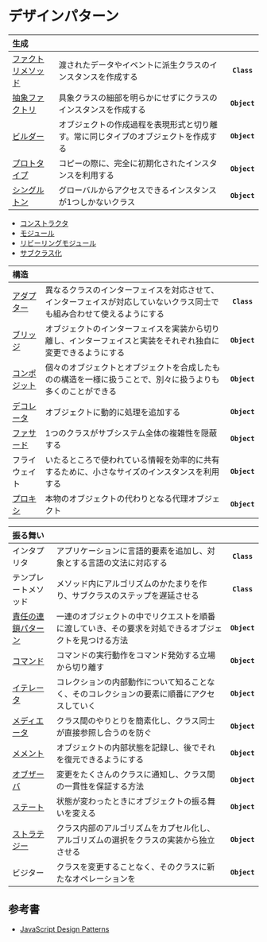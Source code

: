 # デザインパターン
|生成|||
|:-|:-|:-:|
|[ファクトリメソッド](factory.md)|渡されたデータやイベントに派生クラスのインスタンスを作成する|**`Class`**|
|[抽象ファクトリ](abstract-factory.md)|具象クラスの細部を明らかにせずにクラスのインスタンスを作成する|**`Object`**|
|[ビルダー](builder.md)|オブジェクトの作成過程を表現形式と切り離す。常に同じタイプのオブジェクトを作成する|**`Object`**|
|[プロトタイプ](prototype.md)|コピーの際に、完全に初期化されたインスタンスを利用する|**`Object`**|
|[シングルトン](singleton.md)|グローバルからアクセスできるインスタンスが1つしかないクラス|**`Object`**|
- [コンストラクタ](constructor.md)
- [モジュール](module.md)
- [リビーリングモジュール](revealing-module.md)
- [サブクラス化](subclass.md)

|構造|||
|:-|:-|:-:|
|[アダプター](adapter.md)|異なるクラスのインターフェイスを対応させて、インターフェイスが対応していないクラス同士でも組み合わせて使えるようにする|**`Class`**|
|[ブリッジ](bridge.md)|オブジェクトのインターフェイスを実装から切り離し、インターフェイスと実装をそれぞれ独自に変更できるようにする|**`Object`**|
|[コンポジット](composite.md)|個々のオブジェクトとオブジェクトを合成したものの構造を一様に扱うことで、別々に扱うよりも多くのことができる|**`Object`**|
|[デコレータ](decorator.md)|オブジェクトに動的に処理を追加する|**`Object`**|
|[ファサード](facade.md)|1つのクラスがサブシステム全体の複雑性を隠蔽する|**`Object`**|
|フライウェイト|いたるところで使われている情報を効率的に共有するために、小さなサイズのインスタンスを利用する|**`Object`**|
|[プロキシ](proxy.md)|本物のオブジェクトの代わりとなる代理オブジェクト|**`Object`**|

|振る舞い|||
|:-|:-|:-:|
|インタプリタ|アプリケーションに言語的要素を追加し、対象とする言語の文法に対応する|**`Class`**|
|テンプレートメソッド|メソッド内にアルゴリズムのかたまりを作り、サブクラスのステップを遅延させる|**`Class`**|
|[責任の連鎖パターン](chain-of-responsibility.md)|一連のオブジェクトの中でリクエストを順番に渡していき、その要求を対処できるオブジェクトを見つける方法|**`Object`**|
|[コマンド](command.md)|コマンドの実行動作をコマンド発効する立場から切り離す|**`Object`**|
|[イテレータ](iterator.md)|コレクションの内部動作について知ることなく、そのコレクションの要素に順番にアクセスしていく|**`Object`**|
|[メディエータ](mediator.md)|クラス間のやりとりを簡素化し、クラス同士が直接参照し合うのを防ぐ|**`Object`**|
|[メメント](memento.md)|オブジェクトの内部状態を記録し、後でそれを復元できるようにする|**`Object`**|
|[オブザーバ](observer.md)|変更をたくさんのクラスに通知し、クラス間の一貫性を保証する方法|**`Object`**|
|[ステート](state.md)|状態が変わったときにオブジェクトの振る舞いを変える|**`Object`**|
|[ストラテジー](strategy.md)|クラス内部のアルゴリズムをカプセル化し、アルゴリズムの選択をクラスの実装から独立させる|**`Object`**|
|ビジター|クラスを変更することなく、そのクラスに新たなオペレーションを|**`Object`**|


## 参考書
- [JavaScript Design Patterns](https://www.dofactory.com/javascript/design-patterns/)
